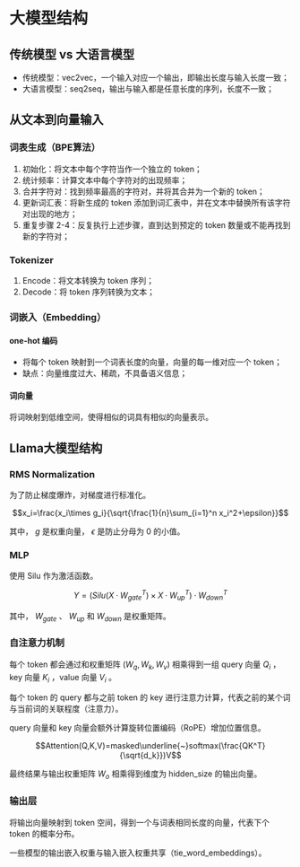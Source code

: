 ﻿# 大模型结构

## 传统模型 vs 大语言模型

- 传统模型：vec2vec，一个输入对应一个输出，即输出长度与输入长度一致；
- 大语言模型：seq2seq，输出与输入都是任意长度的序列，长度不一致；

## 从文本到向量输入

### 词表生成（BPE算法）

1. 初始化：将文本中每个字符当作一个独立的 token；
2. 统计频率：计算文本中每个字符对的出现频率；
3. 合并字符对：找到频率最高的字符对，并将其合并为一个新的 token；
4. 更新词汇表：将新生成的 token 添加到词汇表中，并在文本中替换所有该字符对出现的地方；
5. 重复步骤 2-4：反复执行上述步骤，直到达到预定的 token 数量或不能再找到新的字符对；

### Tokenizer

1. Encode：将文本转换为 token 序列；
2. Decode：将 token 序列转换为文本；

### 词嵌入（Embedding）

#### one-hot 编码

- 将每个 token 映射到一个词表长度的向量，向量的每一维对应一个 token；
- 缺点：向量维度过大、稀疏，不具备语义信息；

#### 词向量

将词映射到低维空间，使得相似的词具有相似的向量表示。

## Llama大模型结构

### RMS Normalization

为了防止梯度爆炸，对梯度进行标准化。

$$x_i=\frac{x_i\times g_i}{\sqrt{\frac{1}{n}\sum_{i=1}^n x_i^2+\epsilon}}$$

其中， $g$ 是权重向量， $\epsilon$ 是防止分母为 0 的小值。

### MLP

使用 Silu 作为激活函数。

$$Y=(Silu(X·W_{gate}^T)×X·W_{up}^T)·W_{down}^T$$

其中， $W_{gate}$ 、 $W_{up}$ 和 $W_{down}$ 是权重矩阵。

### 自注意力机制

每个 token 都会通过和权重矩阵 $(W_q, W_k, W_v)$ 相乘得到一组 query 向量 $Q_i$ ，key 向量 $K_i$ ，value 向量 $V_i$ 。

每个 token 的 query 都与之前 token 的 key 进行注意力计算，代表之前的某个词与当前词的关联程度（注意力）。

query 向量和 key 向量会额外计算旋转位置编码（RoPE）增加位置信息。

$$Attention(Q,K,V)=masked\underline{~}softmax(\frac{QK^T}{\sqrt{d_k}})V$$

最终结果与输出权重矩阵 $W_o$ 相乘得到维度为 hidden_size 的输出向量。

### 输出层

将输出向量映射到 token 空间，得到一个与词表相同长度的向量，代表下个 token 的概率分布。

一些模型的输出嵌入权重与输入嵌入权重共享（tie_word_embeddings）。
